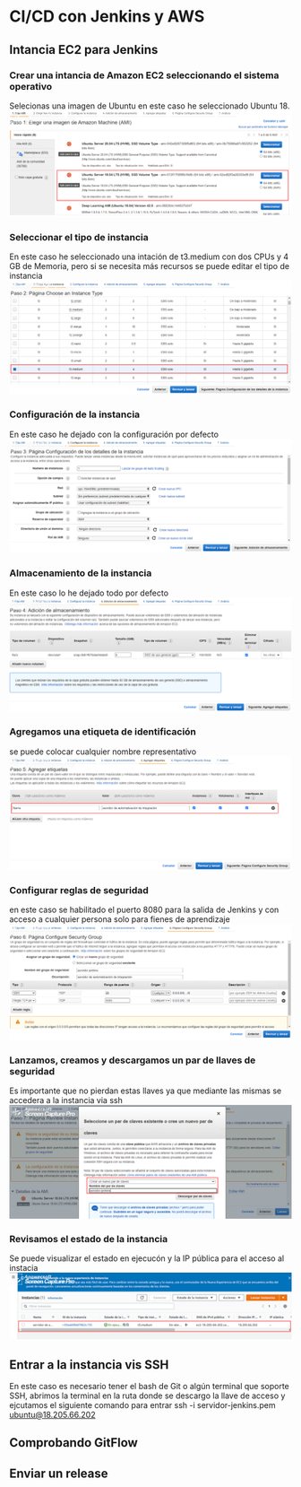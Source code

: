 # CI/CD con Jenkins y AWS

## Intancia EC2 para Jenkins

### Crear una intancia de Amazon EC2 seleccionando el sistema operativo
Selecionas una imagen de Ubuntu en este caso he seleccionado Ubuntu 18.
![img](/imagesPipeline/sistemaOperativo.png)

### Seleccionar el tipo de instancia
En este caso he seleccionado una intación de t3.medium con dos CPUs y 4 GB de Memoria, pero si se necesita más recursos se puede editar el tipo de instancia
![img](/imagesPipeline/tipoIns.png)

### Configuración de la instancia
En este caso he dejado con la configuración por defecto
![img](/imagesPipeline/confIns.png)

### Almacenamiento de la instancia
En este caso lo he dejado todo por defecto
![img](/imagesPipeline/almacenIns.png)

### Agregamos una etiqueta de identificación
se puede colocar cualquier nombre representativo
![img](/imagesPipeline/etiquetaIns.png)

### Configurar reglas de seguridad
en este caso se habilitado el puerto 8080 para la salida de Jenkins y con acceso a cualquier persona solo para fienes de aprendizaje
![img](/imagesPipeline/reglasIns.png)

### Lanzamos, creamos y descargamos un par de llaves de seguridad
Es importante que no pierdan estas llaves ya que mediante las mismas se accedera a la instancia via ssh
![img](/imagesPipeline/clavesIns.png)

### Revisamos el estado de la instancia
Se puede visualizar el estado en ejecucón y la IP pública para el acceso al instacia
![img](/imagesPipeline/instancias.png)

## Entrar a la instancia vis SSH
En este caso es necesario tener el bash de Git o algún terminal que soporte SSH, abrimos la terminal en la ruta donde se descargo la llave de acceso y ejcutamos el siguiente comando para entrar ssh -i servidor-jenkins.pem ubuntu@18.205.66.202

## Comprobando GitFlow

## Enviar un release

